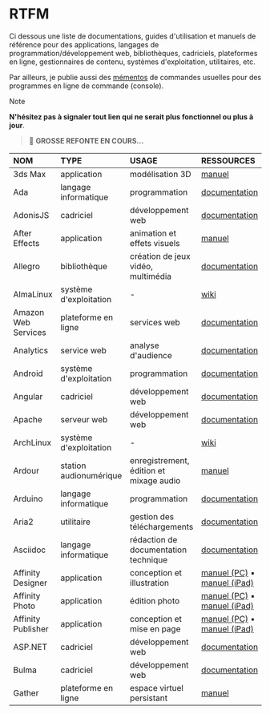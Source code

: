# RTFM

Ci dessous une liste de documentations, guides d'utilisation et manuels de référence pour des applications, langages de programmation/développement web, bibliothèques, cadriciels, plateformes en ligne, gestionnaires de contenu, systèmes d'exploitation, utilitaires, etc.

Par ailleurs, je publie aussi des [mémentos](https://github.com/jasonchampagne/FindMyDoc/tree/master/mementos) de commandes usuelles pour des programmes en ligne de commande (console).

> [!NOTE]
> **N'hésitez pas à signaler tout lien qui ne serait plus fonctionnel ou plus à jour**.

> 📛 **GROSSE REFONTE EN COURS...**

|NOM|TYPE|USAGE|RESSOURCES|
|:--|:--|:--|:--|
|3ds Max|application|modélisation 3D|[manuel](https://www.autodesk.fr/support/technical/product/3ds-max)|
|Ada|langage informatique|programmation|[documentation](https://www.adacore.com/documentation)|
|AdonisJS|cadriciel|développement web|[documentation](https://docs.adonisjs.com/guides/introduction)|
|After Effects|application|animation et effets visuels|[manuel](https://helpx.adobe.com/fr/after-effects/user-guide.html)|
|Allegro|bibliothèque|création de jeux vidéo, multimédia|[documentation](https://www.allegro.cc/manual/5)|
|AlmaLinux|système d'exploitation|-|[wiki](https://wiki.almalinux.org)|
|Amazon Web Services|plateforme en ligne|services web|[documentation](https://docs.aws.amazon.com)|
|Analytics|service web|analyse d'audience|[documentation](https://developers.google.com/analytics?hl=fr)|
|Android|système d'exploitation|programmation|[documentation](https://developer.android.com/guide)|
|Angular|cadriciel|développement web|[documentation](https://angular.io/docs)|
|Apache|serveur web|développement web|[documentation](https://httpd.apache.org/docs)|
|ArchLinux|système d'exploitation|-|[wiki](https://wiki.archlinux.org/title/Main_page_(Fran%C3%A7ais))|
|Ardour|station audionumérique|enregistrement, édition et mixage audio|[manuel](https://manual.ardour.org/toc)|
|Arduino|langage informatique|programmation|[documentation](https://www.arduino.cc/reference)|
|Aria2|utilitaire|gestion des téléchargements|[documentation](https://aria2.github.io/manual/en/html/index.html)|
|Asciidoc|langage informatique|rédaction de documentation technique|[documentation](https://docs.asciidoctor.org/asciidoc/latest)|
|Affinity Designer|application|conception et illustration|[manuel (PC)](https://affinity.serif.com/fr/learn/designer/desktop) ▪ [manuel (iPad)](https://affinity.serif.com/fr/learn/designer/ipad)|
|Affinity Photo|application|édition photo|[manuel (PC)](https://affinity.serif.com/fr/learn/photo/desktop) ▪ [manuel (iPad)](https://affinity.serif.com/fr/learn/photo/ipad)|
|Affinity Publisher|application|conception et mise en page|[manuel (PC)](https://affinity.serif.com/fr/learn/publisher/desktop) ▪ [manuel (iPad)](https://affinity.serif.com/fr/learn/publisher/ipad)|
|ASP.NET|cadriciel|développement web|[documentation](https://learn.microsoft.com/fr-fr/aspnet/core)|
|Bulma|cadriciel|développement web|[documentation](https://bulma.io/documentation)|
|Gather|plateforme en ligne|espace virtuel persistant|[manuel](https://support.gather.town/hc/en-us)|

<!--
|Atom|-|[documentation](https://atom.io/documentations)|
|Audacity|-|[documentation](https://manual.audacityteam.org/index.html)|
|Audition|-|[documentation](https://helpx.adobe.com/fr/audition/user-guide.html)|
|AuthPass|-|[documentation](https://authpass.app/documentations)|
|AutoCAD|-|[documentation](https://knowledge.autodesk.com/fr/support/autocad)|
|Autoconf|-|[documentation](https://www.gnu.org/savannah-checkouts/gnu/autoconf/manual/autoconf-2.71/index.html)|
|AutoHotkey|-|[documentation](https://www.autohotkey.com/documentations)|
|AutoIT|-|[documentation](https://www.autoitscript.com/wiki)|
|Azure|-|[documentation](https://documentations.microsoft.com/fr-fr/azure)|
|Babylon.js|-|[documentation](https://documentation.babylonjs.com)|
|Backbone.js|-|[documentation](https://backbonejs.org)|
|Bash|-|[documentation](https://www.gnu.org/software/bash/manual)|
|Batch|-|[documentation](https://documentations.microsoft.com/en-us/azure/batch)|
|Bevy|-|[documentation](https://bevyengine.org/learn/book/introduction)|
|Bitbucket|-|[documentation](https://developer.atlassian.com/bitbucket/api/2/reference)|
|Bitcoin|-|[documentation](https://developer.bitcoin.org)|
|Bitly|-|[documentation](https://dev.bitly.com)|
|Blender|-|[documentation](https://documentations.blender.org)|
|Bootstrap|-|[documentation](https://getbootstrap.com/documentations)|
|Brackets|-|[documentation](http://brackets.io/documentations/current/modules/brackets.html)|
|Bun|-|[documentation](https://github.com/oven-sh/bun#Reference)|
|Bundler|-|[documentation](https://bundler.io/documentations.html)|
|C|-|[documentation](https://en.cppreference.com/w/c)|
|C#|-|[documentation](https://documentations.microsoft.com/fr-fr/dotnet/csharp)|
|C++|-|[documentation](https://en.cppreference.com/w/cpp)|
|CakePHP|-|[documentation](https://book.cakephp.org/3.0/fr/index.html)|
|CapRover|-|[documentation](https://caprover.com/documentations/get-started.html)|
|CEGUI|-|[documentation](http://cegui.org.uk/content/documentationumentation)|
|CentOS|-|[documentation](https://wiki.centos.org/fr)|
|CherryPy|-|[documentation](https://documentations.cherrypy.org/en/latest)|
|Chkdsk|-|[documentation](https://documentations.microsoft.com/en-us/windows-server/administration/windows-commands/chkdsk)|
|Cinema 4D|-|[documentation](https://help.maxon.net)|
|ClamAV|-|[documentation](https://www.clamav.net/documentationuments/clam-antivirus-user-manual)|
|Clang|-|[documentation](https://clang.llvm.org/documentations/UsersManual.html)|
|Clip Studio Paint|-|[documentation](https://tips.clip-studio.com/en-us/official)|
|Clojure|-|[documentation](https://clojure.org/api/api)|
|Cloudflare|-|[documentation](https://developers.cloudflare.com)|
|CMake|-|[documentation](https://cmake.org/documentationumentation)|
|COBOL|-|[documentation](https://open-cobol.sourceforge.io/documentation/gnucobol.pdf)|
|CodeIgniter|-|[documentation](https://codeigniter.com/documentations)|
|Codon|-|[documentation](https://documentations.exaloop.io/codon)|
|CoffeeScript|-|[documentation](https://coffeescript.org/#language)|
|Coinbase|-|[documentation](https://developers.coinbase.com)|
|Common Lisp|-|[documentation](https://common-lisp.net/documentationumentation)|
|Coq|-|[documentation](https://coq.inria.fr/documentationumentation)|
|CryENGINE|-|[documentation](https://documentations.cryengine.com/display/CEMANUAL/CRYENGINE+V+Manual)|
|Crystal|-|[documentation](https://crystal-lang.org/documentations)|
|CSS|-|[documentation](https://www.w3.org/TR/css-color-4)|
|CUDA|-|[documentation](https://documentations.nvidia.com/cuda/index.html)|
|CustomTkinter|-|[documentation](https://customtkinter.tomschimansky.com/documentationumentation)|
|Cutter|-|[documentation](https://cutter.re/documentations)|
|D|-|[documentation](https://dlang.org/spec/spec.html)|
|dahliaOS|-|[documentation](https://documentations.dahliaos.io)|
|Darktable|-|[documentation](https://darktable.fr/les-manuels)|
|Dart|-|[documentation](https://dart.dev/guides)|
|DaVinci Resolve|-|[documentation](https://www.blackmagicdesign.com/fr/products/davinciresolve/training)|
|Daz3D|-|[documentation](http://documentations.daz3d.com/doku.php)|
|DB2|-|[documentation](https://www.ibm.com/documentations/fr/db2)|
|Debian|-|[documentation](https://www.debian.org/documentation/index.fr.html)|
|Deno|-|[documentation](https://deno.land/manual)|
|Devdocumentations|-|[documentation](https://devdocumentations.io)|
|Devuan|-|[documentation](https://documentations.devuan.org)|
|DIA|-|[documentation](https://dia-installer.de/documentationumentation.html)|
|DigitalOcean|-|[documentation](https://www.digitalocean.com/documentations)|
|DirectAdmin|-|[documentation](https://www.directadmin.com/api-documentation)|
|Django|-|[documentation](https://documentations.djangoproject.com/en/stable)|
|documentationker|-|[documentation](https://documentations.documentationker.com)|
|documentationtrine|-|[documentation](https://www.documentationtrine-project.org/projects/documentationtrine-orm/en/2.9/index.html)|
|Doxygen|-|[documentation](https://www.doxygen.nl/manual/index.html)|
|Drupal|-|[documentation](https://www.drupal.org/documentations)|
|Dune|-|[documentation](https://dune.readthedocumentations.io/en/stable)|
|E|-|[documentation](https://www.erights.org/elib/capability/ode/ode-capabilities.html)|
|eBay API|-|[documentation](https://developer.ebay.com/api-documentations)|
|ECMAScript|-|[documentation](https://tc39.es/ecma262)|
|Ejabberd|-|[documentation](https://documentations.ejabberd.im)|
|Elasticsearch|-|[documentation](https://www.elastic.co/guide/index.html)|
|Electron|-|[documentation](https://www.electronjs.org/documentations)|
|Emacs|-|[documentation](https://www.gnu.org/software/emacs/manual/html_node/emacs/index.html)|
|Ember.js|-|[documentation](https://guides.emberjs.com/release)|
|Emoji|-|[documentation](https://unicode.org/emoji/charts/full-emoji-list.html)|
|Emscripten|-|[documentation](https://emscripten.org/documentations)|
|Entity Framework|-|[documentation](https://documentations.microsoft.com/en-us/ef)|
|Erlang|-|[documentation](https://www.erlang.org/documentation)|
|ESLint|-|[documentation](https://eslint.org/documentations/user-guide/getting-started)|
|Ethereum|-|[documentation](https://ethereum.org/en/developers/documentations)|
|Excel|-|[documentation](https://support.microsoft.com/fr-fr/excel)|
|Express.js|-|[documentation](https://expressjs.com/fr/starter/installing.html)|
|F#|-|[documentation](https://documentations.microsoft.com/fr-fr/dotnet/fsharp)|
|FASM|-|[documentation](https://flatassembler.net/documentations.php)|
|Fedora|-|[documentation](https://documentations.fedoraproject.org)|
|Figma|-|[documentation](https://www.figma.com/learn)|
|FileZilla|-|[documentation](https://wiki.filezilla-project.org/documentationumentation)|
|Firebase|-|[documentation](https://firebase.google.com/documentations)|
|Flask|-|[documentation](https://flask.palletsprojects.com/en/2.0.x)|
|Flutter|-|[documentation](https://flutter.dev/documentations)|
|Foundation|-|[documentation](https://foundation.zurb.com/sites/documentations)|
|FreeBSD|-|[documentation](https://documentations.freebsd.org/documentation)|
|Freemarker|-|[documentation](https://freemarker.apache.org/documentations)|
|Frida|-|[documentation](https://frida.re/documentations/home)|
|FUSE|-|[documentation](https://github.com/libfuse/libfuse/blob/master/README.md)|
|Gatsby|-|[documentation](https://www.gatsbyjs.com/documentations)|
|GCC|-|[documentation](https://gcc.gnu.org/onlinedocumentations)|
|GDB|-|[documentation](https://sourceware.org/gdb/current/onlinedocumentations)|
|Gentoo|-|[documentation](https://wiki.gentoo.org/wiki/Handbook:Main_Page)|
|GitHub Actions|-|[documentation](https://documentations.github.com/en/actions)|
|GitLab CI|-|[documentation](https://documentations.gitlab.com/ee/ci)|
|GitLab|-|[documentation](https://documentations.gitlab.com/ee)|
|Git|-|[documentation](https://git-scm.com/documentation)|
|GNU Bash|-|[documentation](https://www.gnu.org/software/bash/manual)|
|Go|-|[documentation](https://golang.org/documentation)|
|Godot Engine|-|[documentation](https://documentations.godotengine.org/en/stable)|
|Google Ads API|-|[documentation](https://developers.google.com/google-ads/api/documentations/start)|
|Google Analytics|-|[documentation](https://developers.google.com/analytics/devguides)|
|Google API|-|[documentation](https://developers.google.com/products)|
|Google Calendar API|-|[documentation](https://developers.google.com/calendar/api)|
|Google Charts|-|[documentation](https://developers.google.com/chart)|
|Google Classroom API|-|[documentation](https://developers.google.com/classroom)|
|Google Cloud|-|[documentation](https://cloud.google.com/documentations)|
|Google Cloud Functions|-|[documentation](https://cloud.google.com/functions/documentations)|
|Google Cloud Run|-|[documentation](https://cloud.google.com/run/documentations)|
|Google Cloud SQL|-|[documentation](https://cloud.google.com/sql/documentations)|
|Google Cloud Storage|-|[documentation](https://cloud.google.com/storage/documentations)|
|Google Container Registry|-|[documentation](https://cloud.google.com/container-registry/documentations)|
|Google Datastore|-|[documentation](https://cloud.google.com/datastore/documentations)|
|Google Dialogflow|-|[documentation](https://cloud.google.com/dialogflow/documentations)|
|Google Drive API|-|[documentation](https://developers.google.com/drive)|
|Google Firebase|-|[documentation](https://firebase.google.com/documentations)|
|Google Fonts|-|[documentation](https://developers.google.com/fonts/documentations/getting_started)|
|Google Geocoding API|-|[documentation](https://developers.google.com/maps/documentationumentation/geocoding/start)|
|Google Maps API|-|[documentation](https://developers.google.com/maps/documentationumentation/javascript/overview)|
|Google Photos API|-|[documentation](https://developers.google.com/photos)|
|Google Places API|-|[documentation](https://developers.google.com/places/web-service/overview)|
|Google Sheets API|-|[documentation](https://developers.google.com/sheets/api)|
|Google Tag Manager API|-|[documentation](https://developers.google.com/tag-manager/api/v2)|
|Google Translate API|-|[documentation](https://cloud.google.com/translate/documentations)|
|Google Vision API|-|[documentation](https://cloud.google.com/vision/documentations)|
|Gradle|-|[documentation](https://documentations.gradle.org/current/userguide/userguide.html)|
|GraphQL|-|[documentation](https://graphql.org/learn)|
|Grav|-|[documentation](https://learn.getgrav.org)|
|Gulp|-|[documentation](https://gulpjs.com/documentations/en/getting-started/quick-start)|
|Haiku|-|[documentation](https://www.haiku-os.org/documentations)|
|Haskell|-|[documentation](https://www.haskell.org/documentationumentation)|
|Heroku|-|[documentation](https://devcenter.heroku.com/categories/reference)|
|Hibernate|-|[documentation](https://hibernate.org/orm/documentationumentation)|
|Homebrew|-|[documentation](https://documentations.brew.sh)|
|Hugo|-|[documentation](https://gohugo.io/documentationumentation)|
|HxD|-|[documentation](https://mh-nexus.de/en/hxd)|
|HTML|-|[documentation](https://developer.mozilla.org/en-US/documentations/Web/HTML)|
|HTTP|-|[documentation](https://developer.mozilla.org/en-US/documentations/Web/HTTP)|
|Hugo|-|[documentation](https://gohugo.io/documentationumentation)|
|HxD|-|[documentation](https://mh-nexus.de/en/hxd)|
|Idris|-|[documentation](https://documentations.idris-lang.org/en/latest)|
|IntelliJ IDEA|-|[documentation](https://www.jetbrains.com/idea/documentationumentation)|
|Ionic Framework|-|[documentation](https://ionicframework.com/documentations)|
|iOS|-|[documentation](https://developer.apple.com/documentationumentation)|
|IPFS|-|[documentation](https://documentations.ipfs.io/concepts)|
|Java|-|[documentation](https://documentations.oracle.com/en/java)|
|JavaScript|-|[documentation](https://developer.mozilla.org/en-US/documentations/Web/JavaScript)|
|Jenkins|-|[documentation](https://www.jenkins.io/documentation)|
|Jest|-|[documentation](https://jestjs.io/documentations/getting-started)|
|JIRA|-|[documentation](https://confluence.atlassian.com/jirasoftwarecloud)|
|Jekyll|-|[documentation](https://jekyllrb.com/documentations)|
|jQuery|-|[documentation](https://learn.jquery.com)|
|JSON|-|[documentation](https://www.json.org/json-en.html)|
|Julia|-|[documentation](https://documentations.julialang.org/en/v1)|
|Jupyter|-|[documentation](https://jupyter.org/documentationumentation)|
|Kafka|-|[documentation](https://kafka.apache.org/documentationumentation)|
|Kali Linux|-|[documentation](https://www.kali.org/documentations)|
|Kanban|-|[documentation](https://www.atlassian.com/agile/kanban)|
|Kotlin|-|[documentation](https://kotlinlang.org/documentations/home.html)|
|Kubernetes|-|[documentation](https://kubernetes.io/documentations)|
|Laravel|-|[documentation](https://laravel.com/documentations)|
|LaTeX|-|[documentation](https://www.latex-project.org/help/documentationumentation)|
|Less|-|[documentation](http://lesscss.org)|
|LibreOffice|-|[documentation](https://documentationumentation.libreoffice.org/en)|
|Linode|-|[documentation](https://www.linode.com/documentations)|
|Linux|-|[documentation](https://www.kernel.org/documentation/html/latest)|
|Lisp|-|[documentation](https://lisp-lang.org/learn)|
|LLVM|-|[documentation](https://llvm.org/documentations)|
|Lua|-|[documentation](https://www.lua.org/documentations.html)|
|LXC|-|[documentation](https://linuxcontainers.org/lxc/documentationumentation)|
|LXD|-|[documentation](https://linuxcontainers.org/lxd/documentationumentation)|
|Magento|-|[documentation](https://devdocumentations.magento.com)|
|Markdown|-|[documentation](https://www.markdownguide.org)|
|Material-UI|-|[documentation](https://mui.com/getting-started/installation)|
|MATLAB|-|[documentation](https://www.mathworks.com/help/matlab)|
|Maven|-|[documentation](https://maven.apache.org/guides)|
|Mercurial|-|[documentation](https://www.mercurial-scm.org/documentation)|
|Meson|-|[documentation](https://mesonbuild.com/Getting-started.html)|
|Meteor|-|[documentation](https://documentations.meteor.com)|
|Microsoft Azure|-|[documentation](https://documentations.microsoft.com/en-us/azure)|
|Microsoft Edge|-|[documentation](https://documentations.microsoft.com/en-us/microsoft-edge)|
|Microsoft Excel|-|[documentation](https://support.microsoft.com/fr-fr/excel)|
|Microsoft Graph API|-|[documentation](https://documentations.microsoft.com/en-us/graph)|
|Microsoft Office|-|[documentation](https://support.microsoft.com/fr-fr/office)|
|Microsoft OneDrive|-|[documentation](https://support.microsoft.com/fr-fr/onedrive)|
|Microsoft PowerPoint|-|[documentation](https://support.microsoft.com/fr-fr/powerpoint)|
|Microsoft SQL Server|-|[documentation](https://documentations.microsoft.com/en-us/sql)|
|Microsoft Teams|-|[documentation](https://support.microsoft.com/fr-fr/teams)|
|Microsoft Windows|-|[documentation](https://documentations.microsoft.com/en-us/windows)|
|Microsoft Word|-|[documentation](https://support.microsoft.com/fr-fr/word)|
|MinGW-w64|-|[documentation](https://mingw-w64.org/documentationumentation)|
|ML|-|[documentation](https://www.mlprog.com)|
|MongoDB|-|[documentation](https://documentations.mongodb.com)|
|Moodle|-|[documentation](https://documentations.moodle.org)|
|MS-DOS|-|[documentation](https://www.pcjs.org/software/pcx86/sys/ibm/machines/pc/5160/rom/basic/ibmbasic)|
|MuleSoft|-|[documentation](https://documentations.mulesoft.com)|
|MySQL|-|[documentation](https://dev.mysql.com/documentation)|
|NASM|-|[documentation](https://www.nasm.us/documentation)|
|.NET|-|[documentation](https://documentations.microsoft.com/en-us/dotnet)|
|NetBeans|-|[documentation](https://netbeans.apache.org/help/index.html)|
|Next.js|-|[documentation](https://nextjs.org/documentations)|
|NGINX|-|[documentation](https://nginx.org/en/documentations)|
|Nix|-|[documentation](https://nixos.org)|
|Node.js|-|[documentation](https://nodejs.org/en/documentations)|
|npm|-|[documentation](https://documentations.npmjs.com)|
|NSIS|-|[documentation](https://nsis.sourceforge.io/documentations)|
|Objective-C|-|[documentation](https://developer.apple.com/library/archive/documentationumentation/Cocoa/Conceptual/ProgrammingWithObjectiveC/Introduction/Introduction.html)|
|Obsidian|prise de notes|[guide utilisateur](https://help.obsidian.md/Home) / [documentation](https://docs.obsidian.md/Home)|
|OCaml|-|[documentation](https://ocaml.org/documentations)|
|Octave|-|[documentation](https://www.gnu.org/software/octave/documentation/interpreter)|
|OpenCV|-|[documentation](https://documentations.opencv.org/master)|
|OpenGL|-|[documentation](https://www.khronos.org/opengl/wiki)|
|OpenLDAP|-|[documentation](https://www.openldap.org/documentation)|
|OpenSSL|-|[documentation](https://www.openssl.org/documentations)|
|OpenVPN|-|[documentation](https://openvpn.net/community-resources)|
|OpenWRT|-|[documentation](https://openwrt.org/documentations)|
|Oracle|-|[documentation](https://documentations.oracle.com/en)|
|Packer|-|[documentation](https://www.packer.io/documentations)|
|Pascal|-|[documentation](https://www.freepascal.org/documentations.html)|
|Passport.js|-|[documentation](http://www.passportjs.org/documentations)|
|PEAR|-|[documentation](https://pear.php.net/manual/en)|
|Perl|-|[documentation](https://perldocumentation.perl.org)|
|Phaser|-|[documentation](https://phaser.io/learn)|
|PHP|-|[documentation](https://www.php.net/manual/en)|
|phpBB|-|[documentation](https://www.phpbb.com/support/documentations)|
|PHPUnit|-|[documentation](https://phpunit.de/manual/current/en)|
|pip|-|[documentation](https://pip.pypa.io/en/stable)|
|PostgreSQL|-|[documentation](https://www.postgresql.org/documentations)|
|PowerShell|-|[documentation](https://documentations.microsoft.com/en-us/powershell)|
|Premake|-|[documentation](https://premake.github.io/documentations)|
|PrestaShop|-|[documentation](https://devdocumentations.prestashop.com)|
|Prolog|-|[documentation](https://www.swi-prolog.org/pldocumentation)|
|Protobuf|-|[documentation](https://developers.google.com/protocol-buffers)|
|Puppet|-|[documentation](https://puppet.com/documentations)|
|Python|-|[documentation](https://documentations.python.org/3)|
|Qt|-|[documentation](https://documentation.qt.io)|
|R|-|[documentation](https://cran.r-project.org/manuals.html)|
|RabbitMQ|-|[documentation](https://www.rabbitmq.com/documentationumentation.html)|
|Rails|-|[documentation](https://guides.rubyonrails.org)|
|Raspberry Pi|-|[documentation](https://www.raspberrypi.org/documentationumentation)|
|React|-|[documentation](https://reactjs.org/documentations/getting-started.html)|
|React Native|-|[documentation](https://reactnative.dev/documentations/getting-started)|
|React Router|-|[documentation](https://reactrouter.com/documentations)|
|Redis|-|[documentation](https://redis.io/documentationumentation)|
|Redux|-|[documentation](https://redux.js.org/introduction/getting-started)|
|REST|-|[documentation](https://restfulapi.net)|
|RHEL|-|[documentation](https://access.redhat.com/documentationumentation/en-us/red_hat_enterprise_linux)|
|Riot.js|-|[documentation](https://riot.js.org/documentationumentation)|
|Ruby|-|[documentation](https://www.ruby-lang.org/en/documentationumentation)|
|Rust|-|[documentation](https://www.rust-lang.org/learn)|
|SaltStack|-|[documentation](https://documentations.saltproject.io/en/latest)|
|Sass|-|[documentation](https://sass-lang.com/documentationumentation)|
|Scala|-|[documentation](https://documentations.scala-lang.org)|
|Scrapy|-|[documentation](https://documentations.scrapy.org/en/latest)|
|Sequelize|-|[documentation](https://sequelize.org/master)|
|Shopify|-|[documentation](https://shopify.dev/documentations)|
|Sinatra|-|[documentation](http://sinatrarb.com/documentationumentation.html)|
|Sketch|-|[documentation](https://www.sketch.com/documentations)|
|Slack API|-|[documentation](https://api.slack.com)|
|Slack|-|[documentation](https://slack.com/help)|
|Svelte|-|[documentation](https://svelte.dev/documentations)|
|Swift|-|[documentation](https://swift.org/documentationumentation)|
|Symfony|-|[documentation](https://symfony.com/documentation/current)|
|Tableau|-|[documentation](https://help.tableau.com/current/guides)|
|Tesseract|-|[documentation](https://tesseract-ocr.github.io/tessdocumentation)|
|TensorFlow|-|[documentation](https://www.tensorflow.org/guide)|
|Terraform|-|[documentation](https://www.terraform.io/documentations)|
|Thonny|-|[documentation](https://thonny.org)|
|Tkinter|-|[documentation](https://documentations.python.org/3/library/tkinter.html)|
|TOML|-|[documentation](https://toml.io/en)|
|TypeScript|-|[documentation](https://www.typescriptlang.org/documentations)|
|Ubuntu|-|[documentation](https://help.ubuntu.com)|
|Unity|-|[documentation](https://documentations.unity3d.com/Manual/index.html)|
|Unreal Engine|-|[documentation](https://documentations.unrealengine.com/4.27/en-US)|
|Vagrant|-|[documentation](https://www.vagrantup.com/documentations)|
|VBA|-|[documentation](https://documentations.microsoft.com/en-us/office/vba/api/overview)|
|Vim|-|[documentation](https://www.vim.org/documentations.php)|
|VirtualBox|-|[documentation](https://www.virtualbox.org/manual)|
|Visual Basic|-|[documentation](https://documentations.microsoft.com/en-us/dotnet/visual-basic)|
|Visual Studio Code|-|[documentation](https://code.visualstudio.com/documentations)|
|Vue.js|-|[documentation](https://vuejs.org/v2/guide)|
|Vulkan|-|[documentation](https://www.khronos.org/vulkan)|
|VVVV|-|[documentation](https://vvvv.org/documentationumentation)|
|W3.CSS|-|[documentation](https://www.w3schools.com/w3css/default.asp)|
|WAMP|-|[documentation](https://sourceforge.net/projects/wampserver)|
|WebAssembly|-|[documentation](https://webassembly.org/documentations)|
|WebExtensions|-|[documentation](https://developer.mozilla.org/en-US/documentations/Mozilla/Add-ons/WebExtensions)|
|WebGL|-|[documentation](https://developer.mozilla.org/en-US/documentations/Web/API/WebGL_API)|
|Webpack|-|[documentation](https://webpack.js.org/concepts)|
|WebSocket|-|[documentation](https://developer.mozilla.org/en-US/documentations/Web/API/WebSocket)|
|Windows Forms|-|[documentation](https://documentations.microsoft.com/en-us/dotnet/desktop/winforms)|
|Windows PowerShell|-|[documentation](https://documentations.microsoft.com/en-us/powershell)|
|Windows Server|-|[documentation](https://documentations.microsoft.com/en-us/windows-server)|
|Wireshark|-|[documentation](https://www.wireshark.org/documentations)|
|WordPress|-|[documentation](https://wordpress.org/support)|
|wxWidgets|-|[documentation](https://documentations.wxwidgets.org/trunk)|
|Xamarin|-|[documentation](https://documentations.microsoft.com/en-us/xamarin)|
|Xamarin.Forms|-|[documentation](https://documentations.microsoft.com/en-us/xamarin/xamarin-forms)|
|Xcode|-|[documentation](https://developer.apple.com/documentationumentation/xcode)|
|Xen|-|[documentation](https://xenproject.org)|
|XHTML|-|[documentation](https://www.w3.org/MarkUp/Guide)|
|XML|-|[documentation](https://www.w3schools.com/xml/xml_whatis.asp)|
|YAML|-|[documentation](https://yaml.org/spec)|
|Yarn|-|[documentation](https://classic.yarnpkg.com/en/documentations)|
|Yii|-|[documentation](https://www.yiiframework.com/documentation/guide/2.0/en)|
|YouTube API|-|[documentation](https://developers.google.com/youtube/v3/getting-started)|
|Zend Framework|-|[documentation](https://documentations.zendframework.com)|
|Zephyr|-|[documentation](https://documentations.zephyrproject.org/latest)|
|Zig|-|[documentation](https://ziglang.org/documentationumentation)|
|Zoho CRM|-|[documentation](https://www.zoho.com/crm/developer/documentations)|
|Zoho|-|[documentation](https://www.zoho.com/documentations)|
|Zsh|-|[documentation](https://www.zsh.org/documentation)|
-->
